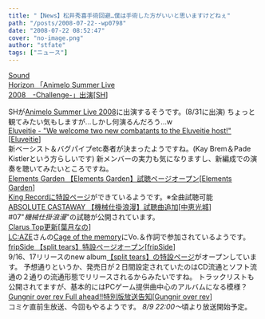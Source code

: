 ```yaml
---
title: "【News】松井秀喜手術回避…僕は手術した方がいいと思いますけどねぇ"
path: "/posts/2008-07-22--wp0798"
date: "2008-07-22 08:52:47"
cover: "no-image.png"
author: "stfate"
tags: ["ニュース"]
---
```


<style type="text/css">
<!--
p {white-space: pre-wrap};
-->
</style>

<a class="topics" href="http://www.soundhorizon.com/information/live.html" target="_blank">Sound Horizon 「Animelo Summer Live 2008　-Challenge-」出演</a><span class="junre">[<a href="http://sound-horizon.net/" target="_blank">SH</a>]</span>
<div class="news">SHが<a href="http://animelo.jp/challenge/" target="_blank">Animelo Summer Live 2008</a>に出演するそうです。(8/31に出演)
ちょっと観てみたい気もしますが…しかし何演るんだろう…w</div>
<a class="topics" href="http://www.eluveitie.ch/en/?view=news" target="_blank">Eluveitie - "We welcome two new combatants to the Eluveitie host!"</a><span class="junre">[<a href="http://www.eluveitie.ch/" target="_blank">Eluveitie</a>]</span>
<div class="news">新ベーシスト＆バグパイプetc奏者が決まったようですね。(Kay Brem＆Pade Kistlerという方らしいです)
新メンバーの実力も気になりますし、新編成での演奏を聴いてみたいところですね。</div>
<a class="topics" href="http://www.elements-garden.com/salvage/" target="_blank">Elements Garden 【Elements Garden】試聴ページオープン</a><span class="junre">[<a href="http://www.elements-garden.com/" target="_blank">Elements Garden</a>]</span>
<div class="news"><a href="http://www.kingrecords.co.jp/elementsgarden/index.html" target="_blank">King Recordに特設ページ</a>ができているようです。※全曲試聴可能</div>
<a class="topics" href="http://shule-aroon.sakura.ne.jp/automatic/" target="_blank">ABSOLUTE CASTAWAY 【機械仕掛浪漫】試聴曲追加</a><span class="junre">[<a href="http://shule-aroon.sakura.ne.jp/" target="_blank">中恵光城</a>]</span>
<div class="news">#07"<em>機械仕掛浪漫</em>"の試聴が公開されています。</div>
<a class="topics" href="http://hadukinano.ciao.jp/" target="_blank">Clarus Top更新</a><span class="junre">[<a href="http://hadukinano.ciao.jp/" target="_blank">葉月なの</a>]</span>
<div class="news"><a href="http://r-lmina.sakura.ne.jp/" target="_blank">LC:AZE</a>さんの<a href="http://r-lmina.sakura.ne.jp/cd/ms_2/cage.html" target="_blank">Cage of the memory</a>にVo.＆作詞で参加されているようです。</div>
<a class="topics" href="http://fripside.net/" target="_blank">fripSide 【split tears】特設ページオープン</a><span class="junre">[<a href="http://fripside.net/" target="_blank">fripSide</a>]</span>
<div class="news">9/16、17リリースのnew album<a href="http://fripside.net/cd/split_tears/index.htm" target="_blank">【split tears】の特設ページ</a>がオープンしています。
予想通りというか、発売日が２日間設定されていたのはCD流通とソフト流通の２通りの流通形態でリリースされるからみたいですね。
トラックリストも公開されてますが、基本的にはPCゲーム提供曲中心のアルバムになる模様？</div>
<a class="topics" href="http://www.gungni.com/" target="_blank">Gungnir over rev Full ahead!!特別版放送告知</a><span class="junre">[<a href="http://www.gungni.com/" target="_blank">Gungnir over rev</a>]</span>
<div class="news">コミケ直前生放送、今回もやるようです。
<em>8/9 22:00～</em>頃より放送開始予定。</div>
